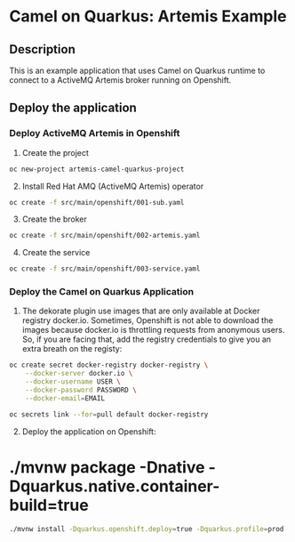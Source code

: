 # Camel on Quarkus: Artemis Example

## Description

This is an example application that uses Camel on Quarkus runtime to connect to a ActiveMQ Artemis broker running on Openshift. 

## Deploy the application

### Deploy ActiveMQ Artemis in Openshift

1. Create the project
```bash
oc new-project artemis-camel-quarkus-project
```

2. Install Red Hat AMQ (ActiveMQ Artemis) operator
```bash
oc create -f src/main/openshift/001-sub.yaml
```

3. Create the broker
```bash
oc create -f src/main/openshift/002-artemis.yaml
```

4. Create the service
```bash
oc create -f src/main/openshift/003-service.yaml
```


### Deploy the Camel on Quarkus Application

1. The dekorate plugin use images that are only available at Docker registry docker.io. Sometimes, Openshift is not able to download the images because docker.io is throttling requests from anonymous users. So, if you are facing that, add the registry credentials to give you an extra breath on the registy:

```bash
oc create secret docker-registry docker-registry \
    --docker-server docker.io \
    --docker-username USER \
    --docker-password PASSWORD \
    --docker-email=EMAIL

oc secrets link --for=pull default docker-registry
```

2. Deploy the application on Openshift:
# ./mvnw package -Dnative -Dquarkus.native.container-build=true
```bash
./mvnw install -Dquarkus.openshift.deploy=true -Dquarkus.profile=prod
```